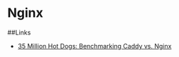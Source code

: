 # Nginx

##Links

- [35 Million Hot Dogs: Benchmarking Caddy vs. Nginx](https://blog.tjll.net/reverse-proxy-hot-dog-eating-contest-caddy-vs-nginx/)
